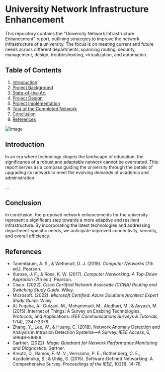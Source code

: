 # University Network Infrastructure Enhancement

This repository contains the "University Network Infrastructure Enhancement" report, outlining strategies to improve the network infrastructure of a university. The focus is on meeting current and future needs across different departments, spanning routing, security, management, design, troubleshooting, virtualization, and automation.

## Table of Contents

1. [Introduction](#introduction)
2. [Project Background](#project-background)
3. [State-of-the-Art](#state-of-the-art)
4. [Project Design](#project-design)
5. [Project Implementation](#project-implementation)
6. [Test of the Completed Network](#test-of-the-completed-network)
7. [Conclusion](#conclusion)
8. [References](#references)

![image](https://github.com/user-attachments/assets/eccb2079-7dde-4b43-8764-a10d05e61137)


## Introduction
In an era where technology shapes the landscape of education, the significance of a robust and adaptable network cannot be overstated. This report serves as a compass guiding the university through the details of upgrading its network to meet the evolving demands of academia and administration.

...

## Conclusion
In conclusion, the proposed network enhancements for the university represent a significant step towards a more adaptive and resilient infrastructure. By incorporating the latest technologies and addressing department-specific needs, we anticipate improved connectivity, security, and overall efficiency.

## References
- Tanenbaum, A. S., & Wetherall, D. J. (2018). *Computer Networks* (7th ed.). Pearson.
- Kurose, J. F., & Ross, K. W. (2017). *Computer Networking: A Top-Down Approach* (7th ed.). Pearson.
- Cisco. (2022). *Cisco Certified Network Associate (CCNA) Routing and Switching Study Guide*. Wiley.
- Microsoft. (2022). *Microsoft Certified: Azure Solutions Architect Expert Study Guide*. Wiley.
- Al-Fuqaha, A., Guizani, M., Mohammadi, M., Aledhari, M., & Ayyash, M. (2015). Internet of Things: A Survey on Enabling Technologies, Protocols, and Applications. *IEEE Communications Surveys & Tutorials*, 17(4), 2347-2376.
- Zhang, Y., Lee, W., & Huang, C. (2018). Network Anomaly Detection and Analysis in Intrusion Detection Systems—A Survey. *IEEE Access*, 6, 59646-59656.
- Gartner. (2022). *Magic Quadrant for Network Performance Monitoring and Diagnostics*. Gartner.
- Kreutz, D., Ramos, F. M. V., Verissimo, P. E., Rothenberg, C. E., Azodolmolky, S., & Uhlig, S. (2015). Software-Defined Networking: A Comprehensive Survey. *Proceedings of the IEEE*, 103(1), 14-76.
